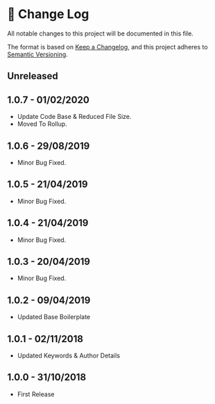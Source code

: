 # 📝  Change Log

All notable changes to this project will be documented in this file.

The format is based on [Keep a Changelog](https://keepachangelog.com/en/1.0.0/), and this project adheres to [Semantic Versioning](https://semver.org/spec/v2.0.0.html).

## Unreleased

## 1.0.7 - 01/02/2020
* Update Code Base & Reduced File Size.
* Moved To Rollup.

## 1.0.6 - 29/08/2019
* Minor Bug Fixed.

## 1.0.5 - 21/04/2019
* Minor Bug Fixed.

## 1.0.4 - 21/04/2019
* Minor Bug Fixed.

## 1.0.3 - 20/04/2019
* Minor Bug Fixed.

## 1.0.2 - 09/04/2019
* Updated Base Boilerplate

## 1.0.1 - 02/11/2018
* Updated Keywords & Author Details

## 1.0.0 - 31/10/2018
* First Release